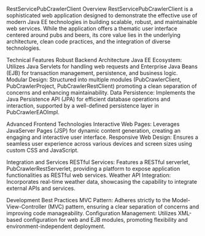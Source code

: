 RestServicePubCrawlerClient
Overview
RestServicePubCrawlerClient is a sophisticated web application designed to demonstrate the effective use of modern Java EE technologies in building scalable, robust,
and maintainable web services. While the application offers a thematic user interface centered around pubs and beers, its core value lies in the underlying architecture,
clean code practices, and the integration of diverse technologies.

Technical Features
Robust Backend Architecture
Java EE Ecosystem: Utilizes Java Servlets for handling web requests and Enterprise Java Beans (EJB) for transaction management, persistence, and business logic.
Modular Design: Structured into multiple modules (PubCrawlerClient, PubCrawlerProject, PubCrawlerRestClient) promoting a clean separation of concerns and enhancing maintainability.
Data Persistence: Implements the Java Persistence API (JPA) for efficient database operations and interaction, supported by a well-defined persistence layer in PubCrawlerEAOImpl.

Advanced Frontend Technologies
Interactive Web Pages: Leverages JavaServer Pages (JSP) for dynamic content generation, creating an engaging and interactive user interface.
Responsive Web Design: Ensures a seamless user experience across various devices and screen sizes using custom CSS and JavaScript.

Integration and Services
RESTful Services: Features a RESTful serverlet, PubCrawlerRestServerlet, providing a platform to expose application functionalities as RESTful web services.
Weather API Integration: Incorporates real-time weather data, showcasing the capability to integrate external APIs and services.

Development Best Practices
MVC Pattern: Adheres strictly to the Model-View-Controller (MVC) pattern, ensuring a clear separation of concerns and improving code manageability.
Configuration Management: Utilizes XML-based configuration for web and EJB modules, promoting flexibility and environment-independent deployment.
